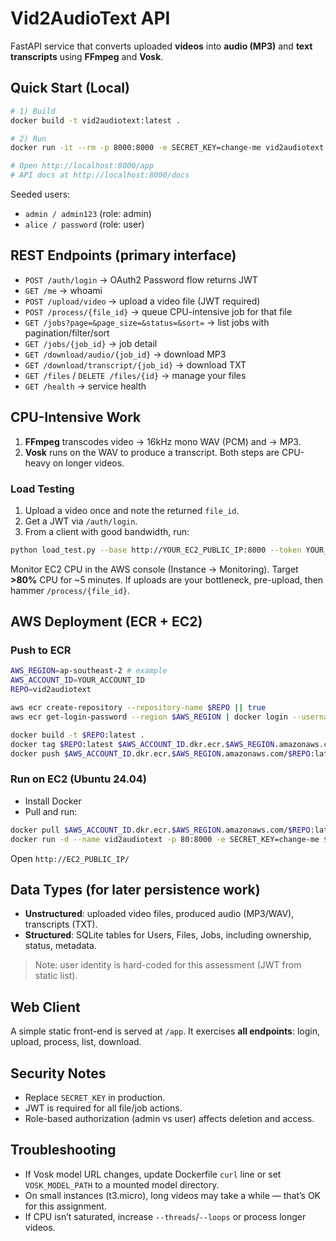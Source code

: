 # Vid2AudioText API

FastAPI service that converts uploaded **videos** into **audio (MP3)** and **text transcripts** using **FFmpeg** and **Vosk**.

## Quick Start (Local)

```bash
# 1) Build
docker build -t vid2audiotext:latest .

# 2) Run
docker run -it --rm -p 8000:8000 -e SECRET_KEY=change-me vid2audiotext:latest

# Open http://localhost:8000/app
# API docs at http://localhost:8000/docs
```

Seeded users:
- `admin / admin123` (role: admin)
- `alice / password` (role: user)

## REST Endpoints (primary interface)

- `POST /auth/login` -> OAuth2 Password flow returns JWT
- `GET /me` -> whoami
- `POST /upload/video` -> upload a video file (JWT required)
- `POST /process/{file_id}` -> queue CPU-intensive job for that file
- `GET /jobs?page=&page_size=&status=&sort=` -> list jobs with pagination/filter/sort
- `GET /jobs/{job_id}` -> job detail
- `GET /download/audio/{job_id}` -> download MP3
- `GET /download/transcript/{job_id}` -> download TXT
- `GET /files` / `DELETE /files/{id}` -> manage your files
- `GET /health` -> service health

## CPU-Intensive Work

1. **FFmpeg** transcodes video → 16kHz mono WAV (PCM) and → MP3.
2. **Vosk** runs on the WAV to produce a transcript.
Both steps are CPU-heavy on longer videos.

### Load Testing

1. Upload a video once and note the returned `file_id`.
2. Get a JWT via `/auth/login`.
3. From a client with good bandwidth, run:

```bash
python load_test.py --base http://YOUR_EC2_PUBLIC_IP:8000 --token YOUR_JWT --file-id 1 --threads 8 --loops 50
```

Monitor EC2 CPU in the AWS console (Instance → Monitoring). Target **>80%** CPU for ~5 minutes.
If uploads are your bottleneck, pre-upload, then hammer `/process/{file_id}`.

## AWS Deployment (ECR + EC2)

### Push to ECR
```bash
AWS_REGION=ap-southeast-2 # example
AWS_ACCOUNT_ID=YOUR_ACCOUNT_ID
REPO=vid2audiotext

aws ecr create-repository --repository-name $REPO || true
aws ecr get-login-password --region $AWS_REGION | docker login --username AWS --password-stdin $AWS_ACCOUNT_ID.dkr.ecr.$AWS_REGION.amazonaws.com

docker build -t $REPO:latest .
docker tag $REPO:latest $AWS_ACCOUNT_ID.dkr.ecr.$AWS_REGION.amazonaws.com/$REPO:latest
docker push $AWS_ACCOUNT_ID.dkr.ecr.$AWS_REGION.amazonaws.com/$REPO:latest
```

### Run on EC2 (Ubuntu 24.04)
- Install Docker
- Pull and run:
```bash
docker pull $AWS_ACCOUNT_ID.dkr.ecr.$AWS_REGION.amazonaws.com/$REPO:latest
docker run -d --name vid2audiotext -p 80:8000 -e SECRET_KEY=change-me $AWS_ACCOUNT_ID.dkr.ecr.$AWS_REGION.amazonaws.com/$REPO:latest
```
Open `http://EC2_PUBLIC_IP/`

## Data Types (for later persistence work)

- **Unstructured**: uploaded video files, produced audio (MP3/WAV), transcripts (TXT).
- **Structured**: SQLite tables for Users, Files, Jobs, including ownership, status, metadata.

> Note: user identity is hard-coded for this assessment (JWT from static list).

## Web Client

A simple static front-end is served at `/app`. It exercises **all endpoints**: login, upload, process, list, download.

## Security Notes

- Replace `SECRET_KEY` in production.
- JWT is required for all file/job actions.
- Role-based authorization (admin vs user) affects deletion and access.

## Troubleshooting

- If Vosk model URL changes, update Dockerfile `curl` line or set `VOSK_MODEL_PATH` to a mounted model directory.
- On small instances (t3.micro), long videos may take a while — that’s OK for this assignment.
- If CPU isn’t saturated, increase `--threads`/`--loops` or process longer videos.
